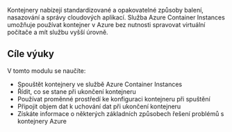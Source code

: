 Kontejnery nabízejí standardizované a opakovatelné způsoby balení, nasazování a správy cloudových aplikací. Služba Azure Container Instances umožňuje používat kontejner v Azure bez nutnosti spravovat virtuální počítače a mít službu vyšší úrovně.

## <a name="learning-objectives"></a>Cíle výuky

V tomto modulu se naučíte:

- Spouštět kontejnery ve službě Azure Container Instances
- Řídit, co se stane při ukončení kontejneru
- Používat proměnné prostředí ke konfiguraci kontejneru při spuštění
- Připojit objem dat k uchování dat při ukončení kontejneru
- Získáte informace o některých základních způsobech řešení problémů s kontejnery Azure